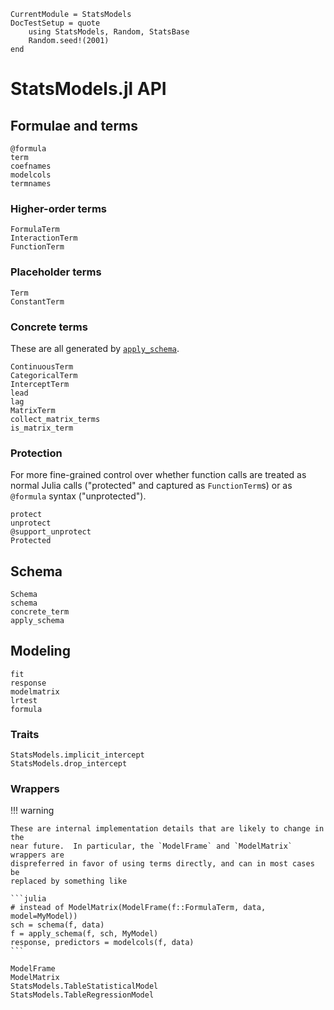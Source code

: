 ```@meta
CurrentModule = StatsModels
DocTestSetup = quote
    using StatsModels, Random, StatsBase
    Random.seed!(2001)
end
```

# StatsModels.jl API

## Formulae and terms

```@docs
@formula
term
coefnames
modelcols
termnames
```

### Higher-order terms

```@docs
FormulaTerm
InteractionTerm
FunctionTerm
```

### Placeholder terms

```@docs
Term
ConstantTerm
```

### Concrete terms

These are all generated by [`apply_schema`](@ref).

```@docs
ContinuousTerm
CategoricalTerm
InterceptTerm
lead
lag
MatrixTerm
collect_matrix_terms
is_matrix_term
```

### Protection

For more fine-grained control over whether function calls are treated as normal
Julia calls ("protected" and captured as `FunctionTerm`s) or as `@formula`
syntax ("unprotected").

```@docs
protect
unprotect
@support_unprotect
Protected
```

## Schema

```@docs
Schema
schema
concrete_term
apply_schema
```

## Modeling

```@docs
fit
response
modelmatrix
lrtest
formula
```

### Traits

```@docs
StatsModels.implicit_intercept
StatsModels.drop_intercept
```

### Wrappers

!!! warning

    These are internal implementation details that are likely to change in the
    near future.  In particular, the `ModelFrame` and `ModelMatrix` wrappers are
    dispreferred in favor of using terms directly, and can in most cases be
    replaced by something like

    ```julia
    # instead of ModelMatrix(ModelFrame(f::FormulaTerm, data, model=MyModel))
    sch = schema(f, data)
    f = apply_schema(f, sch, MyModel)
    response, predictors = modelcols(f, data)
    ```

```@docs
ModelFrame
ModelMatrix
StatsModels.TableStatisticalModel
StatsModels.TableRegressionModel
```
